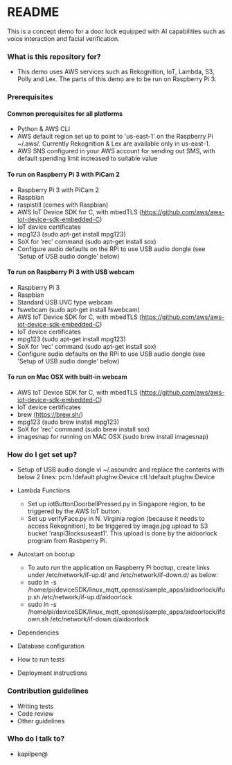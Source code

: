# README #

This is a concept demo for a door lock equipped with AI capabilities such as voice interaction and facial verification.

### What is this repository for? ###

* This demo uses AWS services such as Rekognition, IoT, Lambda, S3, Polly and Lex. The parts of this demo are to be run on Raspberry Pi 3.

### Prerequisites ###

#### Common prerequisites for all platforms
* Python & AWS CLI
* AWS default region set up to point to 'us-east-1' on the Raspberry Pi ~/.aws/. Currently Rekognition & Lex are available only in us-east-1.
* AWS SNS configured in your AWS account for sending out SMS, with default spending limit increased to suitable value

#### To run on Raspberry Pi 3 with PiCam 2
* Raspberry Pi 3 with PiCam 2
* Raspbian
* raspistill (comes with Raspbian)
* AWS IoT Device SDK for C, with mbedTLS (https://github.com/aws/aws-iot-device-sdk-embedded-C)
* IoT device certificates
* mpg123 (sudo apt-get install mpg123)
* SoX for 'rec' command (sudo apt-get install sox)
* Configure audio defaults on the RPi to use USB audio dongle (see 'Setup of USB audio dongle' below)

#### To run on Raspberry Pi 3 with USB webcam
* Raspberry Pi 3
* Raspbian
* Standard USB UVC type webcam
* fswebcam (sudo apt-get install fswebcam)
* AWS IoT Device SDK for C, with mbedTLS (https://github.com/aws/aws-iot-device-sdk-embedded-C)
* IoT device certificates
* mpg123 (sudo apt-get install mpg123)
* SoX for 'rec' command (sudo apt-get install sox)
* Configure audio defaults on the RPi to use USB audio dongle (see 'Setup of USB audio dongle' below)

#### To run on Mac OSX with built-in webcam
* AWS IoT Device SDK for C, with mbedTLS (https://github.com/aws/aws-iot-device-sdk-embedded-C)
* IoT device certificates
* brew (https://brew.sh/)
* mpg123 (sudo brew install mpg123)
* SoX for 'rec' command (sudo brew install sox)
* imagesnap for running on MAC OSX (sudo brew install imagesnap)

### How do I get set up? ###

* Setup of USB audio dongle
vi ~/.asoundrc and replace the contents with below 2 lines:
pcm.!default plughw:Device
ctl.!default plughw:Device

* Lambda Functions
    * Set up iotButtonDoorbellPressed.py in Singapore region, to be triggered by the AWS IoT button.
    * Set up verifyFace.py in N. Virginia region (because it needs to access Rekognition), to be triggered by image.jpg upload to S3 bucket 'raspi3locksuseast1'. This upload is done by the aidoorlock program from Rasbperry Pi.

* Autostart on bootup
    * To auto run the application on Raspberry Pi bootup, create links under /etc/network/if-up.d/ and /etc/network/if-down.d/ as below:
    * sudo ln -s /home/pi/deviceSDK/linux_mqtt_openssl/sample_apps/aidoorlock/ifup.sh /etc/network/if-up.d/aidoorlock
    * sudo ln -s /home/pi/deviceSDK/linux_mqtt_openssl/sample_apps/aidoorlock/ifdown.sh /etc/network/if-down.d/aidoorlock
* Dependencies
* Database configuration
* How to run tests
* Deployment instructions

### Contribution guidelines ###

* Writing tests
* Code review
* Other guidelines

### Who do I talk to? ###

* kapilpen@
